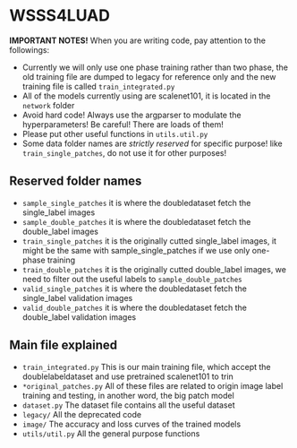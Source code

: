 # WSSS4LUAD

**IMPORTANT NOTES!**
When you are writing code, pay attention to the followings:

- Currently we will only use one phase training rather than two phase, the old training file are dumped to legacy for reference only and the new training file is called `train_integrated.py`
- All of the models currently using are scalenet101, it is located in the `network` folder
- Avoid hard code! Always use the argparser to modulate the hyperparameters! Be careful! There are loads of them!
- Please put other useful functions in `utils.util.py`
- Some data folder names are *strictly reserved* for specific purpose! like `train_single_patches`, do not use it for other purposes!



## Reserved folder names

- `sample_single_patches` it is where the doubledataset fetch the single_label images
- `sample_double_patches` it is where the doubledataset fetch the double_label images
- `train_single_patches` it is the originally cutted single_label images, it might be the same with sample_single_patches if we use only one-phase training
- `train_double_patches` it is the originally cutted double_label images, we need to filter out the useful labels to `sample_double_patches`
- `valid_single_patches` it is where the doubledataset fetch the single_label validation images
- `valid_double_patches` it is where the doubledataset fetch the double_label validation images

## Main file explained

- `train_integrated.py` This is our main training file, which accept the doublelabeldataset and use pretrained scalenet101 to trin
- `*original_patches.py` All of these files are related to origin image label training and testing, in another word, the big patch model
- `dataset.py` The dataset file contains all the useful dataset
- `legacy/` All the deprecated code
- `image/` The accuracy and loss curves of the trained models
- `utils/util.py` All the general purpose functions